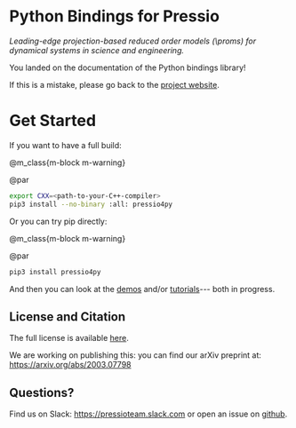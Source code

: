 
# Python Bindings for Pressio

*Leading-edge projection-based reduced order models (\proms) for
dynamical systems in science and engineering.*

You landed on the documentation of the Python bindings library!

If this is a mistake, please go back to the [project website](https://pressio.github.io/).


# Get Started

If you want to have a full build:

@m_class{m-block m-warning}

@par
```bash
export CXX=<path-to-your-C++-compiler>
pip3 install --no-binary :all: pressio4py
```

Or you can try pip directly:

@m_class{m-block m-warning}

@par
```bash
pip3 install pressio4py
```

And then you can look at the [demos](./md_pages_demos_demo1.html) and/or
[tutorials](./md_pages_tutorials_tutorial1.html)--- both in progress.

<!-- read the [building/installation process](./md_pages_getstarted_build_and_install.html)>
<!-- Untill we start filling the tutorials and examples, you can peek at the [test subdirectory](https://github.com/Pressio/pressio/tree/master/tests/rom/burgers1d) of the C++ library. -->


## License and Citation
The full license is available [here](https://pressio.github.io/various/license/).

We are working on publishing this: you can find our arXiv preprint at: https://arxiv.org/abs/2003.07798

## Questions?
Find us on Slack: https://pressioteam.slack.com or open an issue on [github](https://github.com/Pressio/pressio4py).
